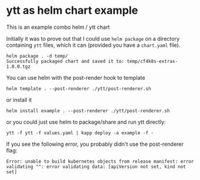 # ytt as helm chart example

This is an example combo helm / ytt chart

Initially it was to prove out that I could use `helm package` on a directory containing `ytt` files, which it can (provided you have a `chart.yaml` file).

```
helm package . -d temp/
Successfully packaged chart and saved it to: temp/cf4k8s-extras-1.0.0.tgz
```

You can use helm with the post-render hook to template

```
helm template . --post-renderer ./ytt/post-renderer.sh
```

or install it

```
helm install example . --post-renderer ./ytt/post-renderer.sh
```

or you could just use helm to package/share and run ytt directly:

```
ytt -f ytt -f values.yaml | kapp deploy -a example -f -
```


If you see the following error, you probably didn't use the post-renderer flag:

```
Error: unable to build kubernetes objects from release manifest: error validating "": error validating data: [apiVersion not set, kind not set]
```